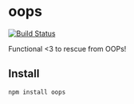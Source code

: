 # oops

[![Build Status](https://secure.travis-ci.org/Gozala/oops.png)](http://travis-ci.org/Gozala/oops)

Functional <3 to rescue from OOPs!

## Install

    npm install oops
